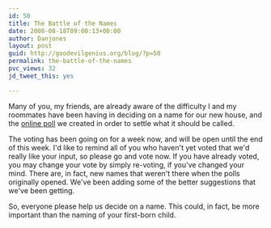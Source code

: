 ```yaml
---
id: 50
title: The Battle of the Names
date: 2008-08-18T09:00:13+00:00
author: Danjones
layout: post
guid: http://goodevilgenius.org/blog/?p=50
permalink: the-battle-of-the-names
pvc_views: 32
jd_tweet_this: yes

---
```

Many of you, my friends, are already aware of the difficulty I and my roommates have been having in deciding on a name for our new house, and the [online poll](http://goodevilgenius.org/poll/) we created in order to settle what it should be called.

The voting has been going on for a week now, and will be open until the end of this week. I'd like to remind all of you who haven't yet voted that we'd really like your input, so please go and vote now. If you have already voted, you may change your vote by simply re-voting, if you've changed your mind. There are, in fact, new names that weren't there when the polls originally opened. We've been adding some of the better suggestions that we've been getting.

So, everyone please help us decide on a name. This could, in fact, be more important than the naming of your first-born child.
